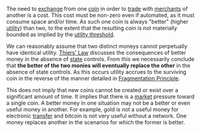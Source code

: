 The need to [exchange](Glossary#exchange) from one [coin](Glossary#coin) in order to [trade](Glossary#trade) with [merchants](Glossary#merchant) of another is a cost. This cost must be non-zero even if automated, as it must consume space and/or time. As such one coin is always "better" (higher [utility](Glossary#utility)) than two, to the extent that the resulting coin is not materially bounded as implied by the [utility threshold](Utility-Threshold-Principle).

We can reasonably assume that two distinct moneys cannot perpetually have identical utility. [Thiers' Law](https://en.wikipedia.org/wiki/Gresham%27s_law#Reverse_of_Gresham.27s_Law_.28Thiers.27_Law.29) discusses the consequences of better money in the absence of [state](Glossary#state) controls. From this we necessarily conclude that **the better of the two monies will eventually replace the other** in the absence of state controls. As this occurs utility accrues to the surviving coin in the reverse of the manner detailed in [Fragmentation Principle](Fragmentation-Principle).

This does not imply that new coins cannot be created or exist over a significant amount of time. It implies that there is a [market](Glossary#market) pressure toward a single coin. A better money in one situation may not be a better or even useful money in another. For example, gold is not a useful money for electronic [transfer](Glossary#transfer) and bitcoin is not very useful without a network. One money replaces another in the scenarios for which the former is better.